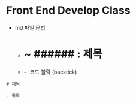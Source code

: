 # Front End Develop Class

- md 파일 문법
  - # ~ ###### : 제목
  - ```~``` :코드 블럭 (backtick)

```
# 제목

- 목록
```
